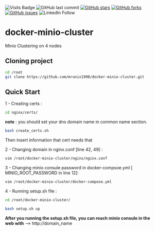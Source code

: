 ![Visits Badge](https://badges.pufler.dev/visits/mrunix1998/docker-minio-cluster)
![GitHub last commit](https://img.shields.io/github/last-commit/mrunix1998/docker-minio-cluster)
[![GitHub stars](https://img.shields.io/github/stars/mrunix1998/docker-minio-cluster)](https://github.com/mrunix1998/docker-minio-cluster/stargazers)
[![GitHub forks](https://img.shields.io/github/forks/mrunix1998/docker-minio-cluster)](https://github.com/mrunix1998/docker-minio-cluster/network)
[![GitHub issues](https://img.shields.io/github/issues/mrunix1998/docker-minio-cluster)](https://github.com/mrunix1998/docker-minio-cluster/issues)
![LinkedIn Follow](https://shields.io/badge/style-mrunix1998-black?logo=linkedin&label=LinkedIn&link=https://www.linkedin.com/in/mrunix1998)

# docker-minio-cluster
Minio Clustering on 4 nodes

## Cloning project 

```bash
cd /root
git clone https://github.com/mrunix1998/docker-minio-cluster.git
```

## Quick Start

1 - Creating certs :

```bash
cd nginx/certs/
```

**note** : you should set your dns domain name in common name section.

```bash
bash create_certs.sh
```

Then insert information that cert needs that

2 - Changing domain in nginx.conf [line 42, 49] :

```bash
vim /root/docker-minio-cluster/nginx/nginx.conf
```

3 - Changing minio consule password in docker-compsoe.yml [ MINIO_ROOT_PASSWORD in line 12]:

```bash
vim /root/docker-minio-cluster/docker-compose.yml
```

4 - Running setup.sh file :

```bash
cd /root/docker-minio-cluster/
```

```bash
bash setup.sh up
```

**After you running the setup.sh file, you can reach minio consule in the web with** --> http://domain_name
